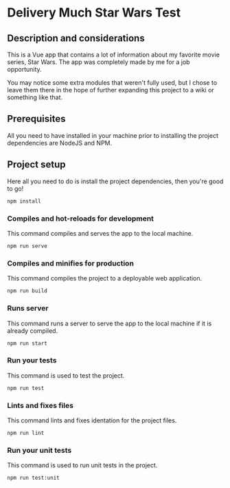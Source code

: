# Delivery Much Star Wars Test

## Description and considerations

This is a Vue app that contains a lot of information about my favorite movie series, Star Wars. The app was completely made by me for a job opportunity.

You may notice some extra modules that weren't fully used, but I chose to leave them there in the hope of further expanding this project to a wiki or something like that.

## Prerequisites

All you need to have installed in your machine prior to installing the project dependencies are NodeJS and NPM.

## Project setup

Here all you need to do is install the project dependencies, then you're good to go!

```
npm install
```

### Compiles and hot-reloads for development

This command compiles and serves the app to the local machine.

```
npm run serve
```

### Compiles and minifies for production

This command compiles the project to a deployable web application.

```
npm run build
```

### Runs server

This command runs a server to serve the app to the local machine if it is already compiled.

```
npm run start
```

### Run your tests

This command is used to test the project.

```
npm run test
```

### Lints and fixes files

This command lints and fixes identation for the project files.

```
npm run lint
```

### Run your unit tests

This command is used to run unit tests in the project.

```
npm run test:unit
```
